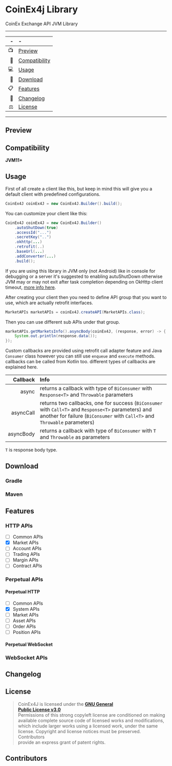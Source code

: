 # CoinEx4j Library
CoinEx Exchange API JVM Library 

---

| -   | -                               |
| ---:|:------------------------------- |
| 📺  | [Preview](#Preview)             |
| 📱  | [Compatibility](#Compatibility) |
| 💻  | [Usage](#Usage)                 |
| 📩  | [Download](#Download)           |
| 📋  | [Features](#Features)           |
| 🧾  | [Changelog](#Changelog)         |
| ⚖️  | [License](#License)             |

---

## Preview

## Compatibility
**JVM11+**
## Usage
First of all create a client like this, but keep in mind this will give you a default client with predefined configurations.
```java
CoinEx4J coinEx4J = new CoinEx4J.Builder().build();
```
You can customize your client like this:
```java
CoinEx4J coinEx4J = new CoinEx4J.Builder()
	.autoShutDown(true)
	.accessId("...")
	.secretKey("..")
	.okhttp(...)
	.retrofit(..)
	.baseUrl(...)
	.addConverter(...)
	.build();
```
If you are using this library in JVM only (not Android) like in console for debugging or a server it's suggested to enabling autuShutDown otherwise JVM may or may not exit after task completion depending on OkHttp client timeout, [more info here](https://github.com/square/retrofit/issues/3144).

After creating your client then you need to define API group that you want to use, which are actually retrofit interfaces.
```java
MarketAPIs marketAPIs = coinEx4J.createAPI(MarketAPIs.class);
```
Then you can use different sub APIs under that group.
```java
marketAPIs.getMarketsInfo().asyncBody(coinEx4J, (response, error) -> {
	System.out.println(response.data());
});
```
Custom callbacks are provided using retrofit call adapter feature and Java `Consumer` class however you can still use `enqueue` and `execute` methods. callbacks can be called from Kotlin too. different types of callbacks are explained here.

|Callback|Info|
|-------:|:----------|
|async|returns a callback with type of `BiConsumer` with `Response<T>` and `Throwable` parameters |
|asyncCall|returns two callbacks, one for success (`BiConsumer` with `Call<T>` and `Response<T>` parameters) and another for failure (`BiConsumer` with `Call<T>` and `Throwable` parameters)|
|asyncBody|returns a callback with type of `BiConsumer` with `T` and `Throwable` as parameters|

`T` is response body type.
## Download
### Gradle
### Maven
## Features
### HTTP APIs
- [ ] Common APIs
- [x] Market APIs
- [ ] Account APIs
- [ ] Trading APIs
- [ ] Margin APIs
- [ ] Contract APIs
### Perpetual APIs
#### Perpetual HTTP
- [ ] Common APIs
- [x] System APIs
- [ ] Market APIs
- [ ] Asset APIs
- [ ] Order APIs
- [ ] Position APIs
#### Perpetual WebSocket
### WebSocket APIs
## Changelog

## License
> CoinEx4J is licensed under the **[GNU General  
> Public License v3.0](./LICENSE)**  
> Permissions of this strong copyleft license are conditioned on making  
> available complete source code of licensed works and modifications,  
> which include larger works using a licensed work, under the same  
> license. Copyright and license notices must be preserved. Contributors  
> provide an express grant of patent rights.
## Contributors
